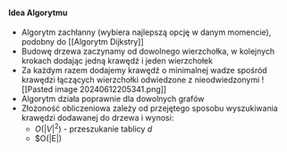 #### Idea Algorytmu
- Algorytm zachłanny (wybiera najlepszą opcję w danym momencie), podobny do [[Algorytm Dijkstry]]
- Budowę drzewa zaczynamy od dowolnego wierzchołka, w kolejnych krokach dodając jedną krawędź i jeden wierzchołek
- Za każdym razem dodajemy krawędź o minimalnej wadze spośród krawędzi łączących wierzchołki odwiedzone z nieodwiedzonymi
![[Pasted image 20240612205341.png]]
- Algorytm działa poprawnie dla dowolnych grafów
- Złożoność obliczeniowa zależy od przejętego sposobu wyszukiwania krawędzi dodawanej do drzewa i wynosi:
	- $O(|V|^2)$ - przeszukanie tablicy $d$
	- $O(|E|)